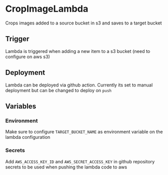 # CropImageLambda
Crops images added to a source bucket in s3 and saves to a target bucket

## Trigger
Lambda is triggered when adding a new item to a s3 bucket (need to configure on aws s3)

## Deployment
Lambda can be deployed via github action. Currently its set to manual deployment but can be changed to deploy on `push`

## Variables
### Environment
Make sure to configure `TARGET_BUCKET_NAME` as environment variable on the lambda configuration
### Secrets
Add `AWS_ACCESS_KEY_ID` and `AWS_SECRET_ACCESS_KEY` in github repository secrets to be used when pushing the lambda code to aws
